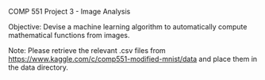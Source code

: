 COMP 551 Project 3 - Image Analysis

Objective: Devise a machine learning algorithm to automatically compute mathematical functions from images.

Note: Please retrieve the relevant .csv files from https://www.kaggle.com/c/comp551-modified-mnist/data and place them in the data directory.
